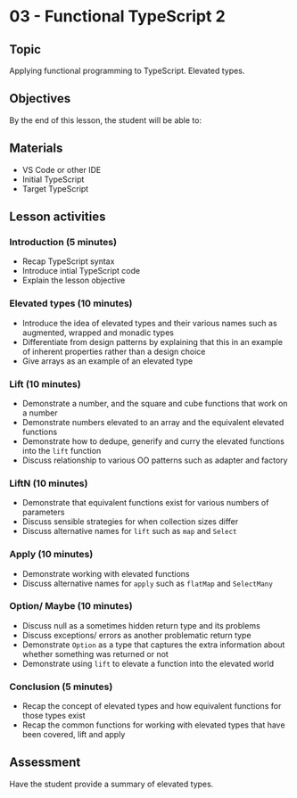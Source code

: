 # 03 - Functional TypeScript 2

## Topic

Applying functional programming to TypeScript. Elevated types.

## Objectives

By the end of this lesson, the student will be able to:

## Materials

- VS Code or other IDE
- Initial TypeScript
- Target TypeScript

## Lesson activities

### Introduction (5 minutes)

- Recap TypeScript syntax
- Introduce intial TypeScript code
- Explain the lesson objective

### Elevated types (10 minutes)

- Introduce the idea of elevated types and their various names such as augmented, wrapped and monadic types
- Differentiate from design patterns by explaining that this in an example of inherent properties rather than a design choice
- Give arrays as an example of an elevated type

### Lift (10 minutes)

- Demonstrate a number, and the square and cube functions that work on a number
- Demonstrate numbers elevated to an array and the equivalent elevated functions
- Demonstrate how to dedupe, generify and curry the elevated functions into the `lift` function
- Discuss relationship to various OO patterns such as adapter and factory

### LiftN (10 minutes)

- Demonstrate that equivalent functions exist for various numbers of parameters
- Discuss sensible strategies for when collection sizes differ
- Discuss alternative names for `lift` such as `map` and `Select`

### Apply (10 minutes)

- Demonstrate working with elevated functions
- Discuss alternative names for `apply` such as `flatMap` and `SelectMany`

### Option/ Maybe (10 minutes)

- Discuss null as a sometimes hidden return type and its problems
- Discuss exceptions/ errors as another problematic return type
- Demonstrate `Option` as a type that captures the extra information about whether something was returned or not
- Demonstrate using `lift` to elevate a function into the elevated world

### Conclusion (5 minutes)

- Recap the concept of elevated types and how equivalent functions for those types exist
- Recap the common functions for working with elevated types that have been covered, lift and apply

## Assessment

Have the student provide a summary of elevated types.
